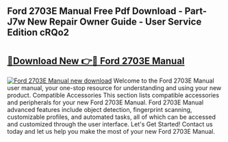 ## Ford 2703E Manual Free Pdf Download - Part-J7w New Repair Owner Guide - User Service Edition cRQo2

# <h2><a href="http://bc50867.oget.top/?id=Ford+2703E+Manual">🔗Download New 👉🔴 Ford 2703E Manual</a></h2>

[![Ford 2703E Manual new download](https://i.imgur.com/5g1atiW.png)](http://bc50867.oget.top/?id=Ford+2703E+Manual)
Welcome to the Ford 2703E Manual user manual, your one-stop resource for understanding and using your new product. Compatible Accessories This section lists compatible accessories and peripherals for your new Ford 2703E Manual. Ford 2703E Manual advanced features include object detection, fingerprint scanning, customizable profiles, and automated tasks, all of which can be accessed and customized through the user interface. Let's Get Started! Contact us today and let us help you make the most of your new Ford 2703E Manual.
